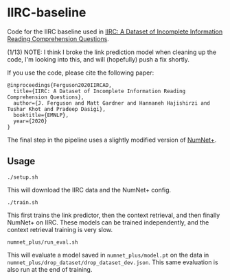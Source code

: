 # IIRC-baseline
Code for the IIRC baseline used in [IIRC: A Dataset of Incomplete Information Reading Comprehension Questions](https://www.semanticscholar.org/paper/IIRC%3A-A-Dataset-of-Incomplete-Information-Reading-Ferguson-Gardner/01a1f2df34d947d7aa5698ca6fb31c03d15a5183).

(1/13) NOTE: I think I broke the link prediction model when cleaning up the code, I'm looking into this, and will (hopefully) push a fix shortly.

If you use the code, please cite the following paper:

```
@inproceedings{Ferguson2020IIRCAD,
  title={IIRC: A Dataset of Incomplete Information Reading Comprehension Questions},
  author={J. Ferguson and Matt Gardner and Hannaneh Hajishirzi and Tushar Khot and Pradeep Dasigi},
  booktitle={EMNLP},
  year={2020}
}
```

The final step in the pipeline uses a slightly modified version of [NumNet+](https://github.com/llamazing/numnet_plus).

## Usage

`./setup.sh`

This will download the IIRC data and the NumNet+ config.

`./train.sh`

This first trains the link predictor, then the context retrieval, and then finally NumNet+ on IIRC. These models can be trained independently, and the context retrieval training is very slow.

`numnet_plus/run_eval.sh`

This will evaluate a model saved in `numnet_plus/model.pt` on the data in `numnet_plus/drop_dataset/drop_dataset_dev.json`. This same evaluation is also run at the end of training.